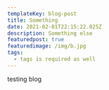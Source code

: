 ```yaml
---
templateKey: blog-post
title: Something
date: 2021-02-01T22:15:22.025Z
description: Something else
featuredpost: true
featuredimage: /img/b.jpg
tags:
  - tags is required as well
---
```

testing blog
